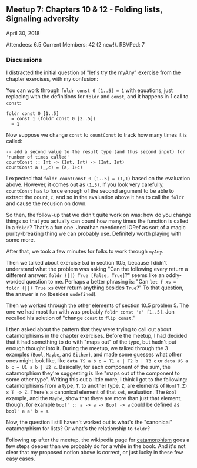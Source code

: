 ## Meetup 7: Chapters 10 & 12 - Folding lists, Signaling adversity

April 30, 2018

Attendees: 6.5
Current Members: 42 (2 new!). RSVPed: 7

### Discussions

I distracted the initial question of "let's try the myAny" exercise from
the chapter exercises, with my confusion:

You can work through `foldr const 0 [1..5] = 1` with equations, just replacing
with the definitions for `foldr` and `const`, and it happens in 1 call to `const`:

    foldr const 0 [1..5]
      = const 1 (foldr const 0 [2..5])
      = 1

Now suppose we change `const` to `countConst` to track how many times it is called:

    -- add a second value to the result type (and thus second input) for 'number of times called'
    countConst :: Int -> (Int, Int) -> (Int, Int)
    countConst a (_,c) = (a, 1+c)

I expected that `foldr countConst 0 [1..5] = (1,1)` based on
the evaluation above. However, it comes out as `(1,5)`. If you look very carefully,
`countConst` has to force enough of the second argument to be able to extract the count, `c`,
and so in the evaluation above it has to call the `foldr` and cause the recusion on down.

So then, the follow-up that we didn't quite work on was: how do you change things
so that you actually can count how many times the function is called in a `foldr`?
That's a fun one. Jonathan mentioned IORef as sort of a magic purity-breaking thing
we can probably use. Definitely worth playing with some more.

After that, we took a few minutes for folks to work through `myAny`.

Then we talked about exercise 5.d in section 10.5, because I didn't understand what
the problem was asking "Can the following every return a different answer:
`foldr (||) True [False, True]`?" seems like an oddly-worded question to me. Perhaps
a better phrasing is: "Can `let f xs = foldr (||) True xs` ever return anything besides `True`?"
To that question, the answer is no (besides `undefined`).

Then we worked through the other elements of section 10.5 problem 5. The one we had
most fun with was probably `foldr const 'a' [1..5]`. Jon recalled his solution of
"change `const` to `flip const`."

I then asked about the pattern that they were trying to call out about catamorphisms
in the chapter exercises. Before the meetup, I had decided that it had something to do
with "maps out" of the type, but hadn't put enough thought into it. During the meetup,
we talked through the 3 examples (`Bool`, `Maybe`, and `Either`), and made some guesses
what other ones might look like, like `data TS a b c = T1 a | T2 b | T3 c` or
`data US a b c = U1 a b | U2 c`. Basically, for each component of the sum, the catamorphism
they're suggesting is like "maps out of the component to some other type". Writing this
out a little more, I think I got to the following: catamorphisms from a type, `T`,
to another type, `Z`, are elements of `Hom(T,Z) x T -> Z`. There's a canonical element of
that set, evaluation. The `Bool` example, and the `Maybe`, show that there are more than
just that element, though, for example `bool' :: a -> a -> Bool -> a` could be defined as
`bool' a a' b = a`.

Now, the question I still haven't worked out is what's the "canonical" catamorphism
for lists? Or what's the relationship to `foldr`?

Following up after the meetup, the wikipedia page for [catamorphism](https://en.wikipedia.org/wiki/Catamorphism)
goes a few steps deeper than we probably do for a while in the book. And it's not clear
that my proposed notion above is correct, or just lucky in these few easy cases.

